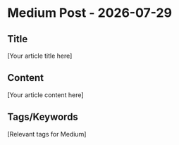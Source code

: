 # Medium Post - 2026-07-29

## Title
[Your article title here]

## Content
[Your article content here]

## Tags/Keywords
[Relevant tags for Medium]

